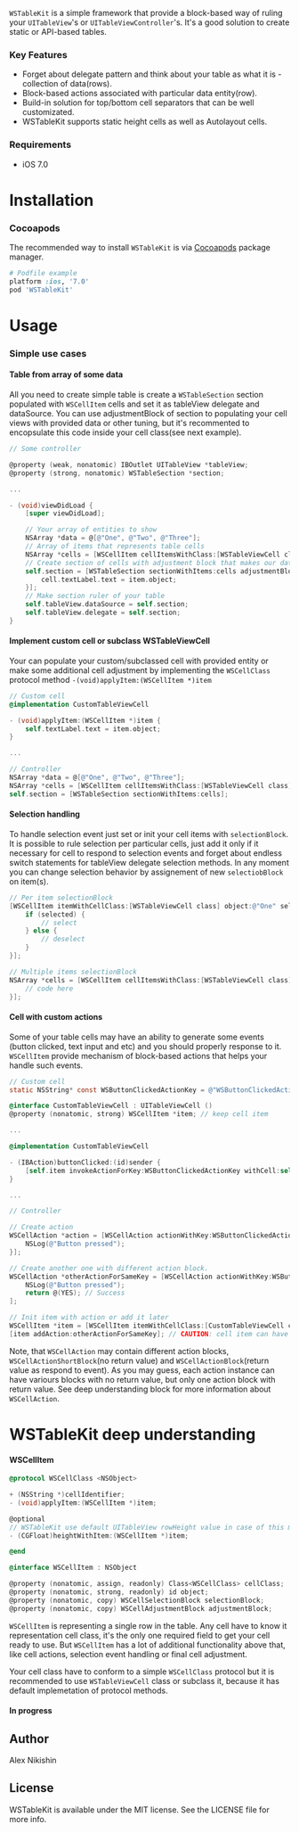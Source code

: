 `WSTableKit` is a simple framework that provide a block-based way of ruling your `UITableView`'s or `UITableViewController`'s. It's a good solution to create static or API-based tables.

### Key Features
 - Forget about delegate pattern and think about your table as what it is - collection of data(rows).
 - Block-based actions associated with particular data entity(row).
 - Build-in solution for top/bottom cell separators that can be well customizated.
 - WSTableKit supports static height cells as well as Autolayout cells.

### Requirements
- iOS 7.0

# Installation

### Cocoapods
The recommended way to install `WSTableKit` is via [Cocoapods](http://cocoapods.org) package manager.
```ruby
# Podfile example
platform :ios, '7.0'
pod 'WSTableKit'
```

# Usage

### Simple use cases

#### Table from array of some data

All you need to create simple table is create a `WSTableSection` section populated with `WSCellItem` cells and set it as tableView delegate and dataSource. You can use adjustmentBlock of section to populating your cell views with provided data or other tuning, but it's recommented to encopsulate this code inside your cell class(see next example).

```objective-c
// Some controller

@property (weak, nonatomic) IBOutlet UITableView *tableView;
@property (strong, nonatomic) WSTableSection *section;

...

- (void)viewDidLoad {
	[super viewDidLoad];

	// Your array of entities to show
	NSArray *data = @[@"One", @"Two", @"Three"]; 
	// Array of items that represents table cells
	NSArray *cells = [WSCellItem cellItemsWithClass:[WSTableViewCell class] objects:data]; 
	// Create section of cells with adjustment block that makes our data visible in cell.
	self.section = [WSTableSection sectionWithItems:cells adjustmentBlock:^(WSTableViewCell *cell, WSCellItem *item, NSIndexPath *path) {
	    cell.textLabel.text = item.object;
	}]; 
	// Make section ruler of your table
	self.tableView.dataSource = self.section;
	self.tableView.delegate = self.section;
}
```

#### Implement custom cell or subclass WSTableViewCell

Your can populate your custom/subclassed cell with provided entity or make some additional cell adjustment by implementing the `WSCellClass` protocol method `-(void)applyItem:(WSCellItem *)item`

```objective-c
// Custom cell
@implementation CustomTableViewCell

- (void)applyItem:(WSCellItem *)item {
    self.textLabel.text = item.object;
}

...

// Controller
NSArray *data = @[@"One", @"Two", @"Three"]; 
NSArray *cells = [WSCellItem cellItemsWithClass:[WSTableViewCell class] objects:data]; 
self.section = [WSTableSection sectionWithItems:cells];
```

#### Selection handling

To handle selection event just set or init your cell items with `selectionBlock`. It is possible to rule selection per particular cells, just add it only if it necessary for cell to respond to selection events and forget about endless switch statements for tableView delegate selection methods. In any moment you can change selection behavior by assignement of new `selectiobBlock` on item(s).

```objective-c
// Per item selectionBlock
[WSCellItem itemWithCellClass:[WSTableViewCell class] object:@"One" selectionBlock:^(BOOL selected, WSCellItem *item, NSIndexPath *path) {
    if (selected) {
 		// select
	} else {
		// deselect
	}
}];

// Multiple items selectionBlock
NSArray *cells = [WSCellItem cellItemsWithClass:[WSTableViewCell class] objects:data selectionBlock:^(BOOL selected, WSCellItem *item, NSIndexPath *path) {
	// code here
}];
```

#### Cell with custom actions

Some of your table cells may have an ability to generate some events (button clicked, text input and etc) and you should properly response to it. `WSCellItem` provide mechanism of block-based actions that helps your handle such events. 


```objective-c
// Custom cell
static NSString* const WSButtonClickedActionKey = @"WSButtonClickedActionKey";

@interface CustomTableViewCell : UITableViewCell ()
@property (nonatomic, strong) WSCellItem *item; // keep cell item

...

@implementation CustomTableViewCell

- (IBAction)buttonClicked:(id)sender {
 	[self.item invokeActionForKey:WSButtonClickedActionKey withCell:self]; // Invoke action for key if it available
}

...

// Controller 

// Create action
WSCellAction *action = [WSCellAction actionWithKey:WSButtonClickedActionKey shortActionBlock:^(WSTableViewCell *cell) {
    NSLog(@"Button pressed");
}];

// Create another one with different action block.
WSCellAction *otherActionForSameKey = [WSCellAction actionWithKey:WSButtonClickedActionKey actionBlock:^id(WSTableViewCell *cell, NSDictionary *userInfo) {
    NSLog(@"Button pressed");
    return @(YES); // Success
];

// Init item with action or add it later 
WSCellItem *item = [WSCellItem itemWithCellClass:[CustomTableViewCell class] object:@"One" customAction:action];
[item addAction:otherActionForSameKey]; // CAUTION: cell item can have only one action per key and it will override previous one
```

Note, that `WSCellAction` may contain different action blocks, `WSCellActionShortBlock`(no return value) and `WSCellActionBlock`(return value as respond to event). As you may guess, each action instance can have variours blocks with no return value, but only one action block with return value. See deep understanding block for more information about `WSCellAction`.

# WSTableKit deep understanding

#### WSCellItem

```objective-c
@protocol WSCellClass <NSObject>

+ (NSString *)cellIdentifier;
- (void)applyItem:(WSCellItem *)item;

@optional
// WSTableKit use default UITableView rowHeight value in case of this method has not implemented by your cell. CAUTION: WSTableViewCell has default implementation that returns system default 44pt row height. 
- (CGFloat)heightWithItem:(WSCellItem *)item;

@end

@interface WSCellItem : NSObject

@property (nonatomic, assign, readonly) Class<WSCellClass> cellClass;
@property (nonatomic, strong, readonly) id object;
@property (nonatomic, copy) WSCellSelectionBlock selectionBlock;
@property (nonatomic, copy) WSCellAdjustmentBlock adjustmentBlock;
```

`WSCellItem` is representing a single row in the table. Any cell have to know it representation cell class, it's the only one required field to get your cell ready to use. But `WSCellItem` has a lot of additional functionality above that, like cell actions, selection event handling or final cell adjustment.

Your cell class have to conform to a simple `WSCellClass` protocol but it is recommended to use `WSTableViewCell` class or subclass it, because it has default implemetation of protocol methods.

#### In progress

## Author

Alex Nikishin

## License

WSTableKit is available under the MIT license. See the LICENSE file for more info.
